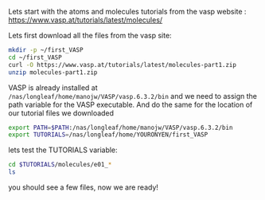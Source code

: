 Lets start with the atoms and molecules tutorials from the vasp website : https://www.vasp.at/tutorials/latest/molecules/


Lets first download all the files from the vasp site:
```Bash
mkdir -p ~/first_VASP
cd ~/first_VASP
curl -O https://www.vasp.at/tutorials/latest/molecules-part1.zip
unzip molecules-part1.zip
```

VASP is already installed at `/nas/longleaf/home/manojw/VASP/vasp.6.3.2/bin` and we need to assign the path variable for the VASP executable. 
And do the same for the location of our tutorial files we downloaded
```Bash
export PATH=$PATH:/nas/longleaf/home/manojw/VASP/vasp.6.3.2/bin
export TUTORIALS=/nas/longleaf/home/YOURONYEN/first_VASP
```

lets test the TUTORIALS variable:
```Bash
cd $TUTORIALS/molecules/e01_*
ls
```
you should see a few files, now we are ready!
